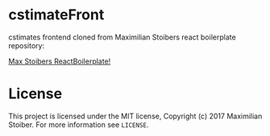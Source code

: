 cstimateFront
=====

cstimates frontend 
cloned from Maximilian Stoibers react boilerplate repository:


[Max Stoibers ReactBoilerplate!](github.com/react-boilerplate/react-boilerplate.git)

License
==== 

This project is licensed under the MIT license, Copyright (c) 2017 Maximilian
Stoiber. For more information see `LICENSE`.

